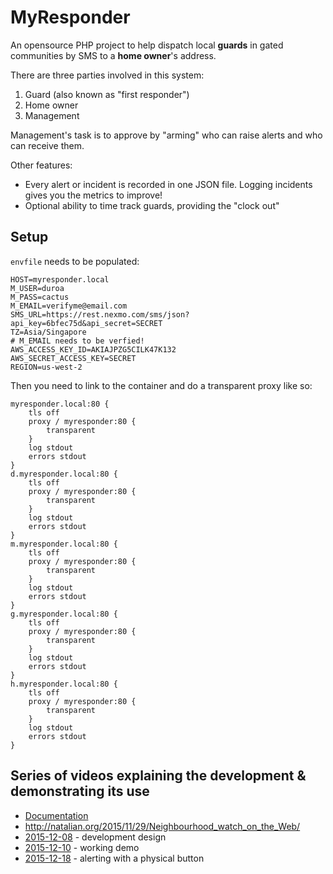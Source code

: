 # MyResponder

An opensource PHP project to help dispatch local **guards** in gated
communities by SMS to a **home owner**'s address.

There are three parties involved in this system:

1. Guard (also known as "first responder")
2. Home owner
3. Management

Management's task is to approve by "arming" who can raise alerts and who can receive them.

Other features:

* Every alert or incident is recorded in one JSON file. Logging incidents gives you the metrics to improve!
* Optional ability to time track guards, providing the "clock out"

## Setup

`envfile` needs to be populated:

	HOST=myresponder.local
	M_USER=duroa
	M_PASS=cactus
	M_EMAIL=verifyme@email.com
	SMS_URL=https://rest.nexmo.com/sms/json?api_key=6bfec75d&api_secret=SECRET
	TZ=Asia/Singapore
	# M_EMAIL needs to be verfied!
	AWS_ACCESS_KEY_ID=AKIAJPZG5CILK47K132
	AWS_SECRET_ACCESS_KEY=SECRET
	REGION=us-west-2

Then you need to link to the container and do a transparent proxy like so:

	myresponder.local:80 {
		tls off
		proxy / myresponder:80 {
			transparent
		}
		log stdout
		errors stdout
	}
	d.myresponder.local:80 {
		tls off
		proxy / myresponder:80 {
			transparent
		}
		log stdout
		errors stdout
	}
	m.myresponder.local:80 {
		tls off
		proxy / myresponder:80 {
			transparent
		}
		log stdout
		errors stdout
	}
	g.myresponder.local:80 {
		tls off
		proxy / myresponder:80 {
			transparent
		}
		log stdout
		errors stdout
	}
	h.myresponder.local:80 {
		tls off
		proxy / myresponder:80 {
			transparent
		}
		log stdout
		errors stdout
	}

## Series of videos explaining the development & demonstrating its use

* [Documentation](docs/index.md)
* <http://natalian.org/2015/11/29/Neighbourhood_watch_on_the_Web/>
* [2015-12-08](https://www.youtube.com/watch?v=sGvBI6qp2-4) - development design
* [2015-12-10](https://www.youtube.com/watch?v=XO6dpLzrWlo) - working demo
* [2015-12-18](https://youtu.be/-e3hWW9HeIU) - alerting with a physical button
